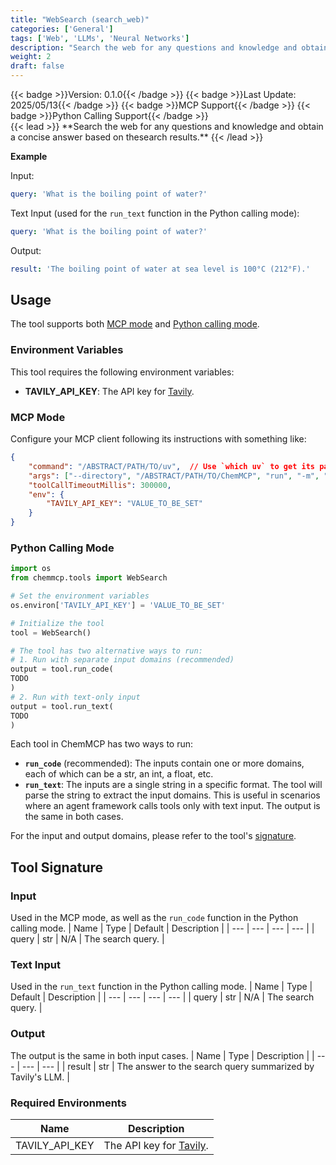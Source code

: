 ```yaml
---
title: "WebSearch (search_web)"
categories: ['General']
tags: ['Web', 'LLMs', 'Neural Networks']
description: "Search the web for any questions and knowledge and obtain a concise answer based on thesearch results."
weight: 2
draft: false
---
```

<div style="display: flex; flex-wrap: wrap; gap: 0.75rem; align-items: center;">
  {{< badge >}}Version: 0.1.0{{< /badge >}}
  {{< badge >}}Last Update: 2025/05/13{{< /badge >}}
  {{< badge >}}MCP Support{{< /badge >}}
  {{< badge >}}Python Calling Support{{< /badge >}}
</div>
{{< lead >}}
**Search the web for any questions and knowledge and obtain a concise answer based on thesearch results.**
{{< /lead >}}

**Example**

Input:
```yaml
query: 'What is the boiling point of water?'
```

Text Input (used for the `run_text` function in the Python calling mode):
```yaml
query: 'What is the boiling point of water?'
```

Output:
```yaml
result: 'The boiling point of water at sea level is 100°C (212°F).'
```

## Usage

The tool supports both [MCP mode](#mcp-mode) and [Python calling mode](#python-calling-mode).

### Environment Variables
This tool requires the following environment variables:
- **TAVILY_API_KEY**: The API key for [Tavily](https://tavily.com/).


### MCP Mode

Configure your MCP client following its instructions with something like:
```JSON
{
    "command": "/ABSTRACT/PATH/TO/uv",  // Use `which uv` to get its path
    "args": ["--directory", "/ABSTRACT/PATH/TO/ChemMCP", "run", "-m", "chemmcp.tools.web_search"],
    "toolCallTimeoutMillis": 300000,
    "env": {
        "TAVILY_API_KEY": "VALUE_TO_BE_SET"
    }
}
```

### Python Calling Mode

```python
import os
from chemmcp.tools import WebSearch

# Set the environment variables
os.environ['TAVILY_API_KEY'] = 'VALUE_TO_BE_SET'

# Initialize the tool
tool = WebSearch()

# The tool has two alternative ways to run:
# 1. Run with separate input domains (recommended)
output = tool.run_code(
TODO
)
# 2. Run with text-only input
output = tool.run_text(
TODO
)
```


Each tool in ChemMCP has two ways to run:
- **`run_code`** (recommended): The inputs contain one or more domains, each of which can be a str, an int, a float, etc.
- **`run_text`**: The inputs are a single string in a specific format. The tool will parse the string to extract the input domains. This is useful in scenarios where an agent framework calls tools only with text input.
The output is the same in both cases.

For the input and output domains, please refer to the tool's [signature](#tool-signature).

## Tool Signature



### Input
Used in the MCP mode, as well as the `run_code` function in the Python calling mode.
| Name | Type | Default | Description |
| --- | --- | --- | --- |
| query | str | N/A | The search query. |

### Text Input
Used in the `run_text` function in the Python calling mode.
| Name | Type | Default | Description |
| --- | --- | --- | --- |
| query | str | N/A | The search query. |

### Output
The output is the same in both input cases.
| Name | Type | Description |
| --- | --- | --- |
| result | str | The answer to the search query summarized by Tavily's LLM. |

### Required Environments
| Name | Description |
| --- | --- |
| TAVILY_API_KEY | The API key for [Tavily](https://tavily.com/). |
